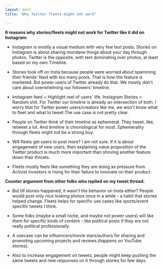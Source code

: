```yaml
---
layout: post
title: "Why Twitter fleets might not work"

---
```


**6 reasons why stories/fleets might not work for Twitter like it did on Instagram:**

- Instagram is mostly a visual medium with very few text posts. Stories on Instagram is about sharing mundane things about your day through photos. Twitter is the opposite, with text dominating over photos, at least based on my own Timeline.

- Stories took off on Insta because people were worried about spamming their friends' feed with too many posts. That is how the feature is marketed. But power users of Twitter already do that. We mostly don't care about overwhelming our followers' timeline.

- Instagram feed = Highlight reel of users' life. Instagram Stories = Random shit. For Twitter our timeline is already an intersection of both. I worry that for Twitter power users/creators like me, we won't know what to fleet and what to tweet.The use case is not pretty clear.

- People on Twitter think of their timeline as ephemeral. They tweet, like, retweet a lot. And timeline is chronological for most.
Ephemerality through fleets might not be a strong buy.

- Will fleets get users to post more? I am not sure. If it is about engagement of new users, then explaining value proposition of the Twitter product is much more important than shoving another feature down their throats.

- Fleets mostly feels like something they are doing as pressure from Activist investors is rising for their failure to innovate on their product.

**Counter argument from other folks who replied on my tweet thread:**

- But till stories happened, it wasn't the behavior on Insta either? People would post only nice looking photos once in a while - a habit that stories helped change. Fleets helps for specific use cases like sports/event specific tweets I think.

- Some folks (maybe a small niche, and maybe not power users) will like them for specific kinds of content - like political posts if they are not really political professionally.

- A usecase can be influencers/movie stars/authors for sharing and promoting upcoming projects and reviews.(happens on YouTube stories).

- Also to increase engagement on tweets, people might keep pushing the same tweets and new responses on it through stories for few days.
